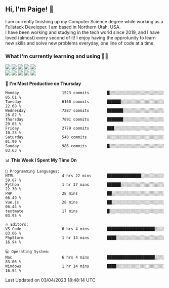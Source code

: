 ## Hi, I'm Paige! :vulcan_salute:

I am currently finishing up my Computer Science degree while working as a Fullstack Developer. I am based in Northern Utah, USA. \
I have been working and studying in the tech world since 2019, and I have loved (almost) every second of it! I enjoy having the opprotunity to learn new skills and solve new problems everyday, one line of code at a time.  

### What I'm currently learning and using :woman_technologist:
![](https://img.shields.io/badge/Laravel-FF2D20?style=for-the-badge&logo=laravel&logoColor=white) 
![](https://img.shields.io/badge/PHP-777BB4?style=for-the-badge&logo=php&logoColor=white)
![](https://img.shields.io/badge/Vue.js-35495E?style=for-the-badge&logo=vuedotjs&logoColor=4FC08D) 
![](https://img.shields.io/badge/MySQL-005C84?style=for-the-badge&logo=mysql&logoColor=white) 
![](https://img.shields.io/badge/Tailwind_CSS-38B2AC?style=for-the-badge&logo=tailwind-css&logoColor=white) \
![](https://img.shields.io/badge/Python-FFD43B?style=for-the-badge&logo=python&logoColor=blue)
![](https://img.shields.io/badge/Django-092E20?style=for-the-badge&logo=django&logoColor=green)
![](https://img.shields.io/badge/Kotlin-0095D5?&style=for-the-badge&logo=kotlin&logoColor=white)
![](https://img.shields.io/badge/Java-ED8B00?style=for-the-badge&logo=java&logoColor=white)
![](https://img.shields.io/badge/Haskell-5D4F85?style=for-the-badge&logo=haskell&logoColor=white) 

<!--START_SECTION:waka-->
📅 **I'm Most Productive on Thursday** 

```text
Monday                   1523 commits        █░░░░░░░░░░░░░░░░░░░░░░░░   05.61 % 
Tuesday                  6160 commits        ██████░░░░░░░░░░░░░░░░░░░   22.68 % 
Wednesday                7287 commits        ███████░░░░░░░░░░░░░░░░░░   26.82 % 
Thursday                 7891 commits        ███████░░░░░░░░░░░░░░░░░░   29.05 % 
Friday                   2779 commits        ███░░░░░░░░░░░░░░░░░░░░░░   10.23 % 
Saturday                 540 commits         ░░░░░░░░░░░░░░░░░░░░░░░░░   01.99 % 
Sunday                   986 commits         █░░░░░░░░░░░░░░░░░░░░░░░░   03.63 % 
```


📊 **This Week I Spent My Time On** 

```text
💬 Programming Languages: 
HTML                     4 hrs 22 mins       ███████████████░░░░░░░░░░   59.87 % 
Python                   1 hr 37 mins        ██████░░░░░░░░░░░░░░░░░░░   22.30 % 
PHP                      28 mins             ██░░░░░░░░░░░░░░░░░░░░░░░   06.49 % 
Vue.js                   28 mins             ██░░░░░░░░░░░░░░░░░░░░░░░   06.44 % 
textmate                 17 mins             █░░░░░░░░░░░░░░░░░░░░░░░░   03.95 % 

🔥 Editors: 
VS Code                  6 hrs 4 mins        █████████████████████░░░░   83.06 % 
PhpStorm                 1 hr 14 mins        ████░░░░░░░░░░░░░░░░░░░░░   16.94 % 

💻 Operating System: 
Mac                      6 hrs 4 mins        █████████████████████░░░░   83.06 % 
Windows                  1 hr 14 mins        ████░░░░░░░░░░░░░░░░░░░░░   16.94 % 
```


 Last Updated on 03/04/2023 18:48:14 UTC
<!--END_SECTION:waka-->
